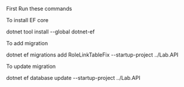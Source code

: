 First Run these commands

To install EF core 

dotnet tool install --global dotnet-ef

To add migration

dotnet ef migrations add RoleLinkTableFix --startup-project ../Lab.API

To update migration

dotnet ef database update --startup-project ../Lab.API
